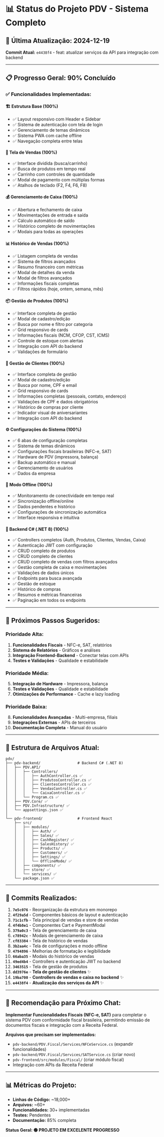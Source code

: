 # 📊 Status do Projeto PDV - Sistema Completo

## 🚀 **Última Atualização:** 2024-12-19
**Commit Atual:** `e4438f4` - feat: atualizar serviços da API para integração com backend

---

## 📋 **Progresso Geral: 90% Concluído**

### ✅ **Funcionalidades Implementadas:**

#### **🏗️ Estrutura Base (100%)**
- ✅ Layout responsivo com Header e Sidebar
- ✅ Sistema de autenticação com tela de login
- ✅ Gerenciamento de temas dinâmicos
- ✅ Sistema PWA com cache offline
- ✅ Navegação completa entre telas

#### **🛒 Tela de Vendas (100%)**
- ✅ Interface dividida (busca/carrinho)
- ✅ Busca de produtos em tempo real
- ✅ Carrinho com controles de quantidade
- ✅ Modal de pagamento com múltiplas formas
- ✅ Atalhos de teclado (F2, F4, F6, F8)

#### **💰 Gerenciamento de Caixa (100%)**
- ✅ Abertura e fechamento de caixa
- ✅ Movimentações de entrada e saída
- ✅ Cálculo automático de saldo
- ✅ Histórico completo de movimentações
- ✅ Modais para todas as operações

#### **📊 Histórico de Vendas (100%)**
- ✅ Listagem completa de vendas
- ✅ Sistema de filtros avançados
- ✅ Resumo financeiro com métricas
- ✅ Modal de detalhes da venda
- ✅ Modal de filtros avançados
- ✅ Informações fiscais completas
- ✅ Filtros rápidos (hoje, ontem, semana, mês)

#### **📦 Gestão de Produtos (100%)**
- ✅ Interface completa de gestão
- ✅ Modal de cadastro/edição
- ✅ Busca por nome e filtro por categoria
- ✅ Grid responsivo de cards
- ✅ Informações fiscais (NCM, CFOP, CST, ICMS)
- ✅ Controle de estoque com alertas
- ✅ Integração com API do backend
- ✅ Validações de formulário

#### **👥 Gestão de Clientes (100%)**
- ✅ Interface completa de gestão
- ✅ Modal de cadastro/edição
- ✅ Busca por nome, CPF e email
- ✅ Grid responsivo de cards
- ✅ Informações completas (pessoais, contato, endereço)
- ✅ Validações de CPF e dados obrigatórios
- ✅ Histórico de compras por cliente
- ✅ Indicador visual de aniversariantes
- ✅ Integração com API do backend

#### **⚙️ Configurações do Sistema (100%)**
- ✅ 6 abas de configuração completas
- ✅ Sistema de temas dinâmicos
- ✅ Configurações fiscais brasileiras (NFC-e, SAT)
- ✅ Hardware de PDV (impressora, balança)
- ✅ Backup automático e manual
- ✅ Gerenciamento de usuários
- ✅ Dados da empresa

#### **📡 Modo Offline (100%)**
- ✅ Monitoramento de conectividade em tempo real
- ✅ Sincronização offline/online
- ✅ Dados pendentes e histórico
- ✅ Configurações de sincronização automática
- ✅ Interface responsiva e intuitiva

#### **🔧 Backend C# (.NET 8) (100%)**
- ✅ Controllers completos (Auth, Produtos, Clientes, Vendas, Caixa)
- ✅ Autenticação JWT com configuração
- ✅ CRUD completo de produtos
- ✅ CRUD completo de clientes
- ✅ CRUD completo de vendas com filtros avançados
- ✅ Gestão completa de caixa e movimentações
- ✅ Validações de dados únicos
- ✅ Endpoints para busca avançada
- ✅ Gestão de estoque
- ✅ Histórico de compras
- ✅ Resumos e métricas financeiras
- ✅ Paginação em todos os endpoints

---

## 🎯 **Próximos Passos Sugeridos:**

### **Prioridade Alta:**
1. **Funcionalidades Fiscais** - NFC-e, SAT, relatórios
2. **Sistema de Relatórios** - Gráficos e análises
3. **Integração Frontend-Backend** - Conectar telas com APIs
4. **Testes e Validações** - Qualidade e estabilidade

### **Prioridade Média:**
5. **Integração de Hardware** - Impressora, balança
6. **Testes e Validações** - Qualidade e estabilidade
7. **Otimizações de Performance** - Cache e lazy loading

### **Prioridade Baixa:**
8. **Funcionalidades Avançadas** - Multi-empresa, filiais
9. **Integrações Externas** - APIs de terceiros
10. **Documentação Completa** - Manual do usuário

---

## 📁 **Estrutura de Arquivos Atual:**

```
pdv/
├── pdv-backend/                 # Backend C# (.NET 8)
│   ├── PDV.API/
│   │   ├── Controllers/
│   │   │   ├── AuthController.cs ✅
│   │   │   ├── ProdutosController.cs ✅
│   │   │   ├── ClientesController.cs ✅
│   │   │   ├── VendasController.cs ✅
│   │   │   └── CaixaController.cs ✅
│   │   └── Program.cs ✅
│   ├── PDV.Core/ ✅
│   ├── PDV.Infrastructure/ ✅
│   └── appsettings.json ✅
│
└── pdv-frontend/                # Frontend React
    ├── src/
    │   ├── modules/
    │   │   ├── Auth/ ✅
    │   │   ├── Sales/ ✅
    │   │   ├── CashRegister/ ✅
    │   │   ├── SalesHistory/ ✅
    │   │   ├── Products/ ✅
    │   │   ├── Customers/ ✅
    │   │   ├── Settings/ ✅
    │   │   └── OfflineMode/ ✅
    │   ├── components/ ✅
    │   ├── store/ ✅
    │   └── services/ ✅
    └── package.json ✅
```

---

## 🔄 **Commits Realizados:**

1. **`7e5c076`** - Reorganização da estrutura em monorepo
2. **`4f29a5d`** - Componentes básicos de layout e autenticação
3. **`71c1cfb`** - Tela principal de vendas e store de vendas
4. **`4f4b8e1`** - Componentes Cart e PaymentModal
5. **`379a0c3`** - Tela de gerenciamento de caixa
6. **`c78942c`** - Modais de gerenciamento de caixa
7. **`cf83384`** - Tela de histórico de vendas
8. **`3b2aa4c`** - Tela de configurações e modo offline
9. **`4794896`** - Melhorias de formatação e legibilidade
10. **`66aba35`** - Modais do histórico de vendas
11. **`49ed4b4`** - Controllers e autenticação JWT no backend
12. **`3463515`** - Tela de gestão de produtos
13. **`dd3976e`** - **Tela de gestão de clientes** ✨
14. **`19ba700`** - **Controllers de vendas e caixa no backend** ✨
15. **`e4438f4`** - **Atualização dos serviços da API** ✨

---

## 🎯 **Recomendação para Próximo Chat:**

**Implementar Funcionalidades Fiscais (NFC-e, SAT)** para completar o sistema PDV com conformidade fiscal brasileira, permitindo emissão de documentos fiscais e integração com a Receita Federal.

**Arquivos que precisam ser implementados:**
- `pdv-backend/PDV.Fiscal/Services/NFCeService.cs` (expandir funcionalidades)
- `pdv-backend/PDV.Fiscal/Services/SATService.cs` (criar novo)
- `pdv-frontend/src/modules/Fiscal/` (criar módulo fiscal)
- Integração com APIs da Receita Federal

---

## 📊 **Métricas do Projeto:**

- **Linhas de Código:** ~18,000+
- **Arquivos:** ~60+
- **Funcionalidades:** 30+ implementadas
- **Testes:** Pendentes
- **Documentação:** 85% completa

**Status Geral: 🟢 PROJETO EM EXCELENTE PROGRESSO** 